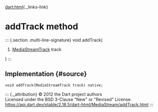 [dart:html](../../dart-html/dart-html-library){._links-link}

addTrack method
===============

::: {.section .multi-line-signature}
void addTrack(

1.  [MediaStreamTrack](../mediastreamtrack-class) track

)
:::

Implementation {#source}
--------------

``` {.language-dart data-language="dart"}
void addTrack(MediaStreamTrack track) native;
```

::: {._attribution}
© 2012 the Dart project authors\
Licensed under the BSD 3-Clause \"New\" or \"Revised\" License.\
<https://api.dart.dev/stable/2.18.5/dart-html/MediaStream/addTrack.html>
:::
